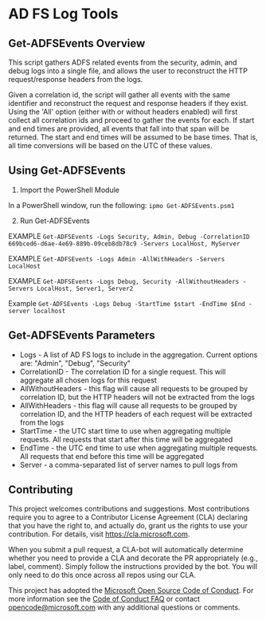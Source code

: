 # AD FS Log Tools

## Get-ADFSEvents Overview

This script gathers ADFS related events from the security, admin, and debug logs into a single file, 
and allows the user to reconstruct the HTTP request/response headers from the logs.

Given a correlation id, the script will gather all events with the same identifier and reconstruct the request
and response headers if they exist. Using the 'All' option (either with or without headers enabled) will first collect
all correlation ids and proceed to gather the events for each. If start and end times are provided, all events 
that fall into that span will be returned. The start and end times will be assumed to be base times. That is, all
time conversions will be based on the UTC of these values.

## Using Get-ADFSEvents

1. Import the PowerShell Module 

In a PowerShell window, run the following:
```ipmo Get-ADFSEvents.psm1```

2. Run Get-ADFSEvents 

EXAMPLE
```Get-ADFSEvents -Logs Security, Admin, Debug -CorrelationID 669bced6-d6ae-4e69-889b-09ceb8db78c9 -Servers LocalHost, MyServer```

EXAMPLE
```Get-ADFSEvents -Logs Admin -AllWithHeaders -Servers LocalHost```

EXAMPLE
```Get-ADFSEvents -Logs Debug, Security -AllWithoutHeaders -Servers LocalHost, Server1, Server2```

Example
```Get-ADFSEvents -Logs Debug -StartTime $start -EndTime $End -server localhost```

## Get-ADFSEvents Parameters

* Logs - A list of AD FS logs to include in the aggregation. Current options are: "Admin", "Debug", "Security"
* CorrelationID - The correlation ID for a single request. This will aggregate all chosen logs for this request  
* AllWithoutHeaders - this flag will cause all requests to be grouped by correlation ID, but the HTTP headers 
will not be extracted from the logs
* AllWithHeaders - this flag will cause all requests to be grouped by correlation ID, and the HTTP headers of 
each request will be extracted from the logs 
* StartTime - the UTC start time to use when aggregating multiple requests. All requests that start after this 
time will be aggregated
* EndTime - the UTC end time to use when aggregating multiple requests. All requests that end before this time
will be aggregated
* Server - a comma-separated list of server names to pull logs from

## Contributing

This project welcomes contributions and suggestions.  Most contributions require you to agree to a
Contributor License Agreement (CLA) declaring that you have the right to, and actually do, grant us
the rights to use your contribution. For details, visit https://cla.microsoft.com.

When you submit a pull request, a CLA-bot will automatically determine whether you need to provide
a CLA and decorate the PR appropriately (e.g., label, comment). Simply follow the instructions
provided by the bot. You will only need to do this once across all repos using our CLA.

This project has adopted the [Microsoft Open Source Code of Conduct](https://opensource.microsoft.com/codeofconduct/).
For more information see the [Code of Conduct FAQ](https://opensource.microsoft.com/codeofconduct/faq/) or
contact [opencode@microsoft.com](mailto:opencode@microsoft.com) with any additional questions or comments.
